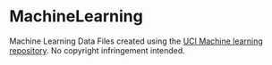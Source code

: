 # MachineLearning
Machine Learning Data Files created using the [UCI Machine learning repository](https://archive.ics.uci.edu/ml/index.php). No copyright infringement intended.

